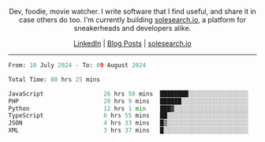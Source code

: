 <p align="center">Dev, foodie, movie watcher. I write software that I find useful, and share it in case others do too. I'm currently building <a href="https://solesearch.io">solesearch.io</a>, a platform for sneakerheads and developers alike.</p>
<p align="center">
  <a href="https://www.linkedin.com/in/peter-rauscher">LinkedIn</a>
  |
  <a href="https://dev.to/peterrauscher">Blog Posts</a>
  |
  <a href="https://solesearch.io">solesearch.io</a>
</p>
<hr/>
<!--START_SECTION:waka-->

```python
From: 10 July 2024 - To: 09 August 2024

Total Time: 80 hrs 25 mins

JavaScript                 26 hrs 50 mins  ████████░░░░░░░░░░░░░░░░░   32.17 %
PHP                        20 hrs 9 mins   ██████░░░░░░░░░░░░░░░░░░░   24.16 %
Python                     12 hrs 1 min    ███▓░░░░░░░░░░░░░░░░░░░░░   14.42 %
TypeScript                 6 hrs 55 mins   ██░░░░░░░░░░░░░░░░░░░░░░░   08.29 %
JSON                       4 hrs 33 mins   █▒░░░░░░░░░░░░░░░░░░░░░░░   05.46 %
XML                        3 hrs 37 mins   █░░░░░░░░░░░░░░░░░░░░░░░░   04.34 %
```

<!--END_SECTION:waka-->
